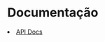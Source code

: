 <h1>Documentação</h1>
<li>
    <a href="https://ideal-adventure-ovr71vl.pages.github.io/">API Docs</a>
</li>
